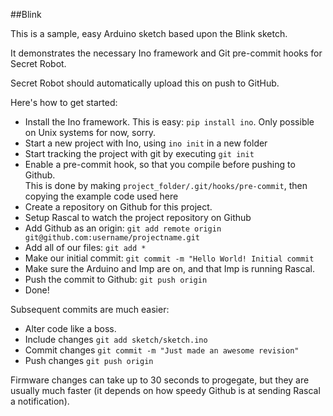 ##Blink

This is a sample, easy Arduino sketch based upon the Blink sketch.

It demonstrates the necessary Ino framework and Git pre-commit hooks for Secret Robot.

Secret Robot should automatically upload this on push to GitHub.

Here's how to get started:
+ Install the Ino framework. This is easy: ```pip install ino```. Only possible on Unix systems for now, sorry.
+ Start a new project with Ino, using ```ino init``` in a new folder
+ Start tracking the project with git by executing ```git init```
+ Enable a pre-commit hook, so that you compile before pushing to Github.  
This is done by making ```project_folder/.git/hooks/pre-commit```, then copying the example code used here
+ Create a repository on Github for this project.
+ Setup Rascal to watch the project repository on Github
+ Add Github as an origin: ```git add remote origin git@github.com:username/projectname.git```
+ Add all of our files: ```git add *```
+ Make our initial commit: ```git commit -m "Hello World! Initial commit```
+ Make sure the Arduino and Imp are on, and that Imp is running Rascal.
+ Push the commit to Github: ```git push origin```
+ Done!

Subsequent commits are much easier:
+ Alter code like a boss.
+ Include changes ```git add sketch/sketch.ino```
+ Commit changes ```git commit -m "Just made an awesome revision"```
+ Push changes ```git push origin```

Firmware changes can take up to 30 seconds to progegate, but they are usually much faster (it depends on how speedy Github is at sending Rascal a notification).
